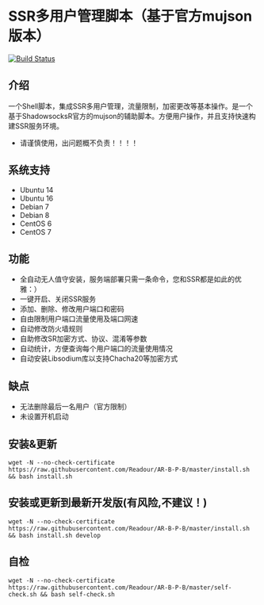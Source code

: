 # SSR多用户管理脚本（基于官方mujson版本）
[![Build Status](https://travis-ci.org/Readour/AR-B-P-B.svg?branch=master)](https://travis-ci.org/Readour/AR-B-P-B)
## 介绍 ##

一个Shell脚本，集成SSR多用户管理，流量限制，加密更改等基本操作。是一个基于ShadowsocksR官方的mujson的辅助脚本。方便用户操作，并且支持快速构建SSR服务环境。

- 请谨慎使用，出问题概不负责！！！！

## 系统支持 ##
* Ubuntu 14
* Ubuntu 16
* Debian 7
* Debian 8
* CentOS 6
* CentOS 7

## 功能 ##
- 全自动无人值守安装，服务端部署只需一条命令，您和SSR都是如此的优雅：）
- 一键开启、关闭SSR服务
- 添加、删除、修改用户端口和密码
- 自由限制用户端口流量使用及端口网速
- 自动修改防火墙规则
- 自助修改SR加密方式、协议、混淆等参数
- 自动统计，方便查询每个用户端口的流量使用情况
- 自动安装Libsodium库以支持Chacha20等加密方式

## 缺点 ##
- 无法删除最后一名用户（官方限制）
- 未设置开机启动

## 安装&更新 ##
    wget -N --no-check-certificate https://raw.githubusercontent.com/Readour/AR-B-P-B/master/install.sh && bash install.sh

## 安装或更新到最新开发版(有风险,不建议！) ##
    wget -N --no-check-certificate https://raw.githubusercontent.com/Readour/AR-B-P-B/master/install.sh && bash install.sh develop

## 自检 ##
    wget -N --no-check-certificate https://raw.githubusercontent.com/Readour/AR-B-P-B/master/self-check.sh && bash self-check.sh
